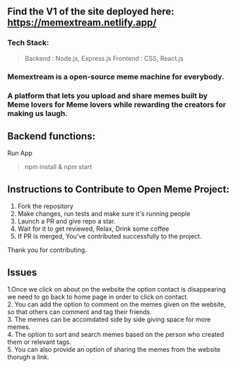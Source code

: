 ## Find the V1 of the site deployed here: https://memextream.netlify.app/

### Tech Stack:
>Backend : Node.js, Express.js
>Frontend : CSS, React.js

### Memextream is a open-source meme machine for everybody. 
### A platform that lets you upload and share memes built by Meme lovers for Meme lovers while rewarding the creators for making us laugh.

## Backend functions:
Run App 
>npm install & npm start


## Instructions to Contribute to Open Meme Project:

1. Fork the repository
2. Make changes, run tests and make sure it's running people
3. Launch a PR and give repo a star.
4. Wait for it to get reviewed, Relax, Drink some coffee
5. If PR is merged, You've contributed successfully to the project.

Thank you for contributing.

## Issues

1.Once we click on about on the website the option contact is disappearing we need to go back to home page in order to click on contact.  
2. You can add the option to comment on the memes given on the website, so that others can comment and tag their friends.  
3. The memes can be accomdated side by side giving space for more memes.  
4. The option to sort and search memes based on the person who created them or relevant tags.  
5. You can also provide an option of sharing the memes from the website thorugh a link.  

